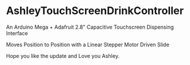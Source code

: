 # AshleyTouchScreenDrinkController

An Arduino Mega + Adafruit 2.8" Capacitive Touchscreen Dispensing Interface

Moves Position to Position with a Linear Stepper Motor Driven Slide

Hope you like the update and Love you Ashley.
